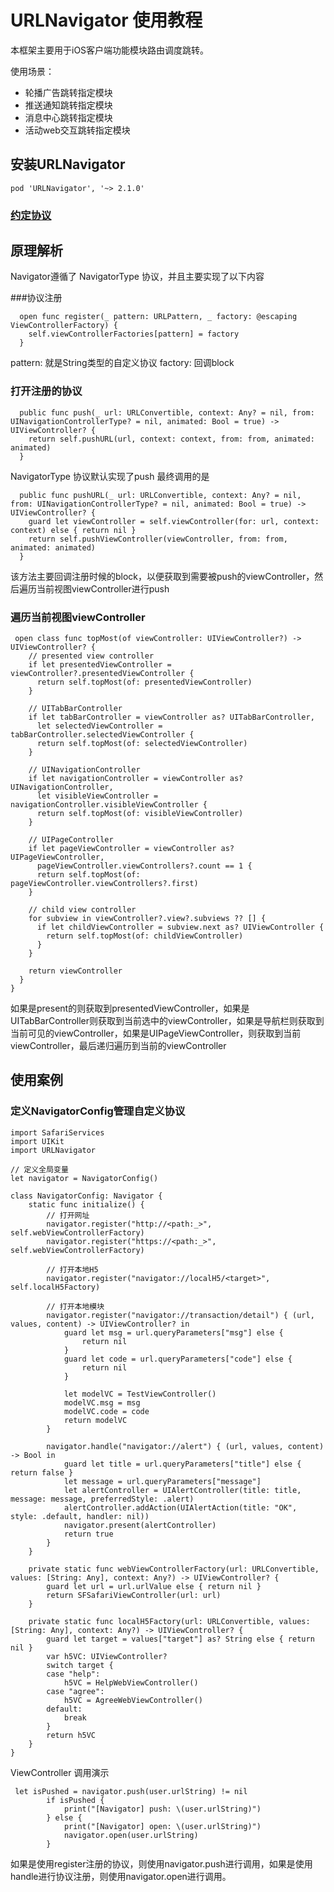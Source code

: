 # URLNavigator 使用教程

本框架主要用于iOS客户端功能模块路由调度跳转。

使用场景：

+ 轮播广告跳转指定模块
+ 推送通知跳转指定模块
+ 消息中心跳转指定模块
+ 活动web交互跳转指定模块

## 安装URLNavigator

~~~
pod 'URLNavigator', '~> 2.1.0'
~~~

### [约定协议](Protocol.md)

## 原理解析
Navigator遵循了 NavigatorType 协议，并且主要实现了以下内容

###协议注册

~~~
  open func register(_ pattern: URLPattern, _ factory: @escaping ViewControllerFactory) {
    self.viewControllerFactories[pattern] = factory
  }
~~~
 pattern: 就是String类型的自定义协议 factory: 回调block

### 打开注册的协议
~~~
  public func push(_ url: URLConvertible, context: Any? = nil, from: UINavigationControllerType? = nil, animated: Bool = true) -> UIViewController? {
    return self.pushURL(url, context: context, from: from, animated: animated)
  }
~~~

NavigatorType 协议默认实现了push 最终调用的是

~~~
  public func pushURL(_ url: URLConvertible, context: Any? = nil, from: UINavigationControllerType? = nil, animated: Bool = true) -> UIViewController? {
    guard let viewController = self.viewController(for: url, context: context) else { return nil }
    return self.pushViewController(viewController, from: from, animated: animated)
  }
~~~

该方法主要回调注册时候的block，以便获取到需要被push的viewController，然后遍历当前视图viewController进行push

### 遍历当前视图viewController
~~~
 open class func topMost(of viewController: UIViewController?) -> UIViewController? {
    // presented view controller
    if let presentedViewController = viewController?.presentedViewController {
      return self.topMost(of: presentedViewController)
    }

    // UITabBarController
    if let tabBarController = viewController as? UITabBarController,
      let selectedViewController = tabBarController.selectedViewController {
      return self.topMost(of: selectedViewController)
    }

    // UINavigationController
    if let navigationController = viewController as? UINavigationController,
      let visibleViewController = navigationController.visibleViewController {
      return self.topMost(of: visibleViewController)
    }

    // UIPageController
    if let pageViewController = viewController as? UIPageViewController,
      pageViewController.viewControllers?.count == 1 {
      return self.topMost(of: pageViewController.viewControllers?.first)
    }

    // child view controller
    for subview in viewController?.view?.subviews ?? [] {
      if let childViewController = subview.next as? UIViewController {
        return self.topMost(of: childViewController)
      }
    }

    return viewController
  }
}
~~~
如果是present的则获取到presentedViewController，如果是UITabBarController则获取到当前选中的viewController，如果是导航栏则获取到当前可见的viewController，如果是UIPageViewController，则获取到当前viewController，最后递归遍历到当前的viewController

## 使用案例
### 定义NavigatorConfig管理自定义协议

~~~
import SafariServices
import UIKit
import URLNavigator

// 定义全局变量
let navigator = NavigatorConfig()

class NavigatorConfig: Navigator {
    static func initialize() {
        // 打开网址
        navigator.register("http://<path:_>", self.webViewControllerFactory)
        navigator.register("https://<path:_>", self.webViewControllerFactory)
        
        // 打开本地H5
        navigator.register("navigator://localH5/<target>", self.localH5Factory)
        
        // 打开本地模块
        navigator.register("navigator://transaction/detail") { (url, values, content) -> UIViewController? in
            guard let msg = url.queryParameters["msg"] else {
                return nil
            }
            guard let code = url.queryParameters["code"] else {
                return nil
            }
            
            let modelVC = TestViewController()
            modelVC.msg = msg
            modelVC.code = code
            return modelVC
        }
        
        navigator.handle("navigator://alert") { (url, values, content) -> Bool in
            guard let title = url.queryParameters["title"] else { return false }
            let message = url.queryParameters["message"]
            let alertController = UIAlertController(title: title, message: message, preferredStyle: .alert)
            alertController.addAction(UIAlertAction(title: "OK", style: .default, handler: nil))
            navigator.present(alertController)
            return true
        }
    }
    
    private static func webViewControllerFactory(url: URLConvertible, values: [String: Any], context: Any?) -> UIViewController? {
        guard let url = url.urlValue else { return nil }
        return SFSafariViewController(url: url)
    }
    
    private static func localH5Factory(url: URLConvertible, values: [String: Any], context: Any?) -> UIViewController? {
        guard let target = values["target"] as? String else { return nil }
        var h5VC: UIViewController?
        switch target {
        case "help":
            h5VC = HelpWebViewController()
        case "agree":
            h5VC = AgreeWebViewController()
        default:
            break
        }
        return h5VC
    }
}

~~~

ViewController 调用演示

~~~
 let isPushed = navigator.push(user.urlString) != nil
        if isPushed {
            print("[Navigator] push: \(user.urlString)")
        } else {
            print("[Navigator] open: \(user.urlString)")
            navigator.open(user.urlString)
        }

~~~

如果是使用register注册的协议，则使用navigator.push进行调用，如果是使用handle进行协议注册，则使用navigator.open进行调用。
